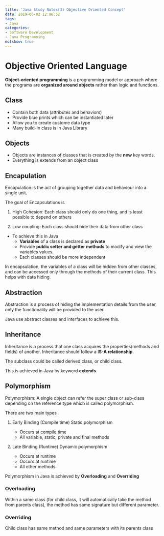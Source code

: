 ```yaml
---
title: 'Java Study Notes(3) Objective Oriented Concept'
date: 2019-06-02 12:06:52
tags: 
- Java
categories: 
- Software Development
- Java Programming
notshow: true
---
```


# Objective Oriented Language
**Object-oriented programming** is a programming model or approach where the programs are **organized around objects** rather than logic and functions. 

## Class
* Contain both data (attributes and behaviors)
* Provide blue prints which can be instantiated later
* Allow you to create custome data type
* Many build-in class is in Java Library

## Objects
* Objects are instances of classes that is created by the **new** key words. 
* Everything is extends from an object class

## Encapulation
Encapulation is the act of grouping together data and behaviour into a single unit. 

The goal of Encapsulations is 
1. High Cohesion: Each class should only do one thing, and is least possible to depend on others

2. Low coupling: Each class should hide their data from other class

* To achieve this in Java
    * **Variables** of a class is declared as **private**
    * Provide **public setter and getter methods** to modify and view the variables values.
    * Each classes should be more independent

In encapsulation, the variables of a class will be hidden from other classes, and can be accessed only through the methods of their current class. This helps with data hiding. 


## Abstraction
Abstraction is a process of hiding the implementation details from the user, only the functionality will be provided to the user.

Java use abstract classes and interfaces to achieve this.

## Inheritance
Inheritance is a process that one class acquires the properties(methods and fields) of another. Inheritance should follow a **IS-A relationship**.

The subclass could be called derived class, or child class. 

This is achieved in Java by keyword **extends**


## Polymorphism
Polymorphism: A single object can refer the super class or sub-class depending on the reference type which is called polymorphism.


There are two main types
1. Early Binding (Compile time) Static polymorphism
    * Occurs at compile time
    * All variable, static, private and final methods

2. Late Binding (Runtime) Dynamic polymorphism
    * Occurs at runtime
    * Occurs at runtime
    * All other methods


Polymorphism in Java is achieved by **Overloading** and **Overriding**

### Overloading
Within a same class (for child class, it will automatically take the method from parents class), the method has same signature but different parameter.

### Overriding
Child class has same method and same parameters with its parents class 